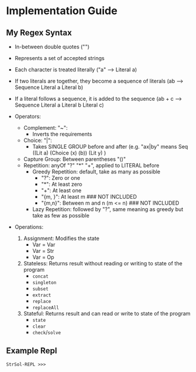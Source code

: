 # Implementation Guide

## My Regex Syntax
* In-between double quotes ("")
* Represents a set of accepted strings
* Each character is treated literally ("a" --> Literal a)
* If two literals are together, they become a sequence of literals (ab --> Sequence Literal a Literal b)
* If a literal follows a sequence, it is added to the sequence (ab + c --> Sequence Literal a Literal b Literal c)
* Operators:
    * Complement: "~":
        * Inverts the requirements
    * Choice: "|":
    	* Takes SINGLE GROUP before and after (e.g. "ax|by" means Seq ((Lit a) (Choice (x) (b)) (Lit y) )
    * Capture Group: Between parentheses "()"
    * Repetition: anyOf "?" "*" "+", applied to LITERAL before 
        * Greedy Repetition: default, take as many as possible
            * "?": Zero or one
            * "*": At least zero
            * "+": At least one
            * "{m, }": At least m ### NOT INCLUDED
            * "{m,n}": Between m and n (m <= n) ### NOT INCLUDED
        * Lazy Repetition: followed by "?", same meaning as greedy but take as few as possible


* Operations:
    1. Assignment: Modifies the state
        * Var = Var
        * Var = Str
        * Var = Op
    2. Stateless: Returns result without reading or writing to state of the program
        * `concat`
        * `singleton`
        * `subset`
        * `extract`
        * `replace`
        * `replaceAll`
    3. Stateful: Returns result and can read or write to state of the program
        * `state`
        * `clear`
        * `check`/`solve`

## Example Repl
```
StrSol-REPL >>> 

```